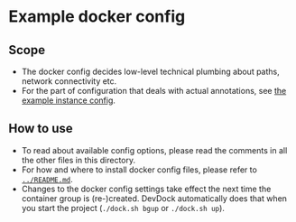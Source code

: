 ﻿

Example docker config
=====================

Scope
-----

* The docker config decides low-level technical plumbing about paths,
  network connectivity etc.
* For the part of configuration that deals with actual annotations,
  see [the example instance config](../../ubhd-ex01/).



How to use
----------

* To read about available config options, please read the comments in
  all the other files in this directory.
* For how and where to install docker config files, please refer to
  [`../README.md`](../README.md).
* Changes to the docker config settings take effect the next time the
  container group is (re-)created.
  DevDock automatically does that when you start the project
  (`./dock.sh bgup` or `./dock.sh up`).





